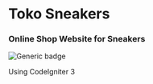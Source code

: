 # Toko Sneakers
### Online Shop Website for Sneakers
![Generic badge](https://img.shields.io/badge/build-done-<COLOR>.svg)

Using CodeIgniter 3
